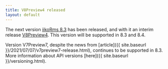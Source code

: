 ```yaml
---
title: V8Preview4 released
layout: default
---
```


The next version [iikoRms 8.3](https://en.syrve.help/articles/#!releasenotes/2023-winter) has been released, and with it an interim release [V8Preview4](https://www.nuget.org/packages/Resto.Front.Api.V8Preview4/8.3.6036-alpha). This version will be supported in 8.3 and 8.4.

Version V7Preview7, despite the news from [article]({{ site.baseurl }}/2021/07/07/v7preview7-release.html), continues to be supported in 8.3. More information about API versions [here]({{ site.baseurl }}/versioning.html).